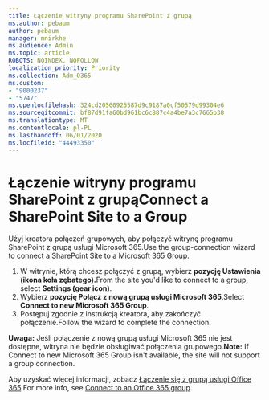 ```yaml
---
title: Łączenie witryny programu SharePoint z grupą
ms.author: pebaum
author: pebaum
manager: mnirkhe
ms.audience: Admin
ms.topic: article
ROBOTS: NOINDEX, NOFOLLOW
localization_priority: Priority
ms.collection: Adm_O365
ms.custom:
- "9000237"
- "5747"
ms.openlocfilehash: 324cd20560925587d9c9187a0cf50579d99304e6
ms.sourcegitcommit: bf87d91fa60bd961bc6c887c4a4be7a3c7665b38
ms.translationtype: MT
ms.contentlocale: pl-PL
ms.lasthandoff: 06/01/2020
ms.locfileid: "44493350"
---
```

# <a name="connect-a-sharepoint-site-to-a-group"></a><span data-ttu-id="93fbd-102">Łączenie witryny programu SharePoint z grupą</span><span class="sxs-lookup"><span data-stu-id="93fbd-102">Connect a SharePoint Site to a Group</span></span>

<span data-ttu-id="93fbd-103">Użyj kreatora połączeń grupowych, aby połączyć witrynę programu SharePoint z grupą usługi Microsoft 365.</span><span class="sxs-lookup"><span data-stu-id="93fbd-103">Use the group-connection wizard to connect a SharePoint Site to a Microsoft 365 Group.</span></span>

1. <span data-ttu-id="93fbd-104">W witrynie, którą chcesz połączyć z grupą, wybierz **pozycję Ustawienia (ikona koła zębatego).**</span><span class="sxs-lookup"><span data-stu-id="93fbd-104">From the site you'd like to connect to a group, select  **Settings (gear icon)**.</span></span>
2. <span data-ttu-id="93fbd-105">Wybierz **pozycję Połącz z nową grupą usługi Microsoft 365**.</span><span class="sxs-lookup"><span data-stu-id="93fbd-105">Select  **Connect to new Microsoft 365 Group**.</span></span>
3. <span data-ttu-id="93fbd-106">Postępuj zgodnie z instrukcją kreatora, aby zakończyć połączenie.</span><span class="sxs-lookup"><span data-stu-id="93fbd-106">Follow the wizard to complete the connection.</span></span>

<span data-ttu-id="93fbd-107">**Uwaga:**  Jeśli połączenie z nową grupą usługi Microsoft 365 nie jest dostępne, witryna nie będzie obsługiwać połączenia grupowego.</span><span class="sxs-lookup"><span data-stu-id="93fbd-107">**Note:**  If Connect to new Microsoft 365 Group isn't available, the site will not support a group connection.</span></span>

<span data-ttu-id="93fbd-108">Aby uzyskać więcej informacji, zobacz [Łączenie się z grupą usługi Office 365](https://docs.microsoft.com/sharepoint/dev/transform/modernize-connect-to-office365-group).</span><span class="sxs-lookup"><span data-stu-id="93fbd-108">For more info, see  [Connect to an Office 365 group](https://docs.microsoft.com/sharepoint/dev/transform/modernize-connect-to-office365-group).</span></span>